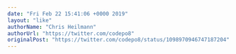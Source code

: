 ```yaml
---
date: "Fri Feb 22 15:41:06 +0000 2019"
layout: "like"
authorName: "Chris Heilmann"
authorUrl: "https://twitter.com/codepo8"
originalPost: "https://twitter.com/codepo8/status/1098970946747187204"
---
```

